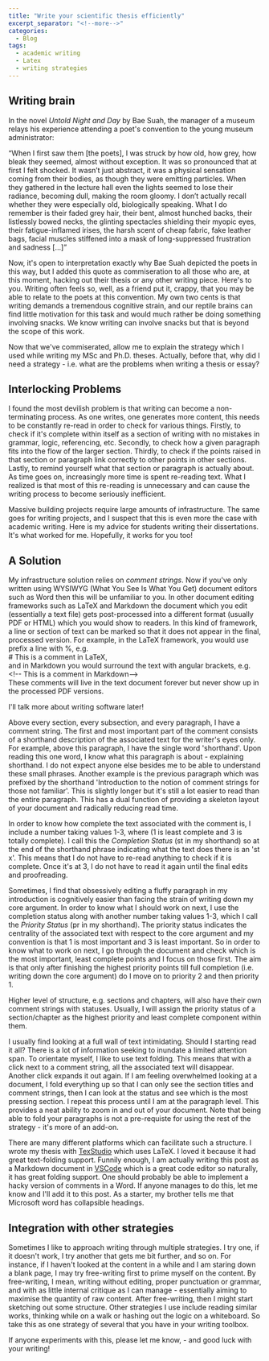 ```yaml
---
title: "Write your scientific thesis efficiently"
excerpt_separator: "<!--more-->"
categories:
  - Blog
tags:
  - academic writing
  - Latex
  - writing strategies
---
```


## Writing brain <!--section: Introduction st 3 pr 2 -->
In the novel *Untold Night and Day* by Bae Suah, the manager of a museum relays his experience attending a poet's convention to the young museum administrator: 

“When I first saw them [the poets], I was struck by how old, how grey, how bleak they seemed, almost without exception. It was so pronounced that at first I felt shocked. It wasn’t just abstract, it was a physical sensation coming from their bodies, as though they were emitting particles. When they gathered in the lecture hall even the lights seemed to lose their radiance, becoming dull, making the room gloomy. I don’t actually recall whether they were especially old, biologically speaking. What I do remember is their faded grey hair, their bent, almost hunched backs, their listlessly bowed necks, the glinting spectacles shielding their myopic eyes, their fatigue-inflamed irises, the harsh scent of cheap fabric, fake leather bags, facial muscles stiffened into a mask of long-suppressed frustration and sadness [...]”

<!-- Commiseration st 3 pr 2-->
Now, it's open to interpretation exactly why Bae Suah depicted the poets in this way, but I added this quote as commiseration to all those who are, at this moment, hacking out their thesis or any other writing piece. Here's to you. Writing often feels so, well, as a friend put it, crappy, that you may be able to relate to the poets at this convention. My own two cents is that writing demands a tremendous cognitive strain, and our reptile brains can find little motivation for this task and would much rather be doing something involving snacks. We know writing can involve snacks but that is beyond the scope of this work.

<!-- What's the problem segway? st 3 pr 3 -->
Now that we've commiserated, allow me to explain the strategy which I used while writing my MSc and Ph.D. theses. Actually, before that, why did I need a strategy - i.e. what are the problems when writing a thesis or essay?

## Interlocking Problems <!--section: Description of problem st 1 pr 1 -->

<!--Non-terminating writing Intro: Long parse & edit times, Excessive checking for completion, writing fluff before meat, Culminates in frustration st 3 pr 1-->
I found the most devilish problem is that writing can become a non-terminating process. As one writes, one generates more content, this needs to be constantly re-read in order to check for various things. Firstly, to check if it's complete  within itself as a section of writing with no mistakes in grammar, logic, referencing, etc. Secondly, to check how a given paragraph fits into the flow of the larger section. Thirdly, to check if the points raised in that section or paragraph link correctly to other points in other sections. Lastly, to remind yourself what that section or paragraph is actually about. As time goes on, increasingly more time is spent re-reading text. What I realized is that most of this re-reading is unnecessary and can cause the writing process to become seriously inefficient. 

<!--Large projects need infrastructure..a segway to solution st 3 pr 2 -->
Massive building projects require large amounts of infrastructure. The same goes for writing projects, and I suspect that this is even more the case with academic writing. Here is my advice for students writing their dissertations. It's what worked for me. Hopefully, it works for you too!

## A Solution <!--section: Solution st 1 pr 1 -->
<!-- Introduction to the notion of comment strings for those not familiar. st 3 pr 1 -->
My infrastructure solution relies on *comment strings*. Now if you've only written using WYSIWYG (What You See Is What You Get) document editors such as Word then this will be unfamiliar to you. In other document editing frameworks such as LaTeX and Markdown the document which you edit (essentially a text file) gets post-processed into a different format (usually PDF or HTML) which you would show to readers. In this kind of framework, a line or section of text can be marked so that it does not appear in the final, processed version.
For example, in the LaTeX framework, you would use prefix a line with %, e.g.  <br> 
\# This is a comment in LaTeX,<br> 
and in Markdown you would surround the text with angular brackets, e.g. <br> 
\<\!-- This is a comment in Markdown\--> <br> 
These comments will live in the text document forever but never show up in the processed PDF versions.

I'll talk more about writing software later!

<!-- Shorthand pr 1 st 3-->
Above every section, every subsection, and every paragraph, I have a comment string. The first and most important part of the comment consists of a shorthand description of the associated text for the writer's eyes only. For example, above this paragraph, I have the single word 'shorthand'. Upon reading this one word, I know what this paragraph is about - explaining shorthand. I do not expect anyone else besides me to be able to understand these small phrases. Another example is the previous paragraph which was prefixed by the shorthand 'Introduction to the notion of comment strings for those not familiar'. This is slightly longer but it's still a lot easier to read than the entire paragraph. This has a dual function of providing a skeleton layout of your document and radically reducing read time. 

<!-- Completion Status pr 1 st 3-->
In order to know how complete the text associated with the comment is, I include a number taking values 1-3, where (1 is least complete and 3 is totally complete). I call this the *Completion Status* (st in my shorthand) so at the end of the shorthand phrase indicating what the text does there is an 'st x'. This means that I do not have to re-read anything to check if it is complete. Once it's at 3, I do not have to read it again until the final edits and proofreading. 

<!-- Priority Status pr 1 st 3-->
Sometimes, I find that obsessively editing a fluffy paragraph in my introduction is cognitively easier than facing the strain of writing down my core argument. In order to know what I should work on next, I use the completion status along with another number taking values 1-3, which I call the *Priority Status* (pr in my shorthand). The priority status indicates the centrality of the associated text with respect to the core argument and my convention is that 1 is most important and 3 is least important. So in order to know what to work on next, I go through the document and check which is the most important, least complete points and I focus on those first. The aim is that only after finishing the highest priority points till full completion (i.e. writing down the core argument) do I move on to priority 2 and then priority 1.

<!--  Status Hierarchy pr 1 st 3-->
Higher level of structure, e.g. sections and chapters, will also have their own comment strings with statuses. Usually, I will assign the priority status of a section/chapter as the highest priority and least complete component within them.

<!-- Folding pr 1 st 3-->
I usually find looking at a full wall of text intimidating. Should I starting read it all? There is a lot of information seeking to inundate a limited attention span. To orientate myself, I like to use text folding. This means that with a click next to a comment string, all the associated text will disappear. Another click expands it out again. If I am feeling overwhelmed looking at a document, I fold everything up so that I can only see the section titles and comment strings, then I can look at the status and see which is the most pressing section. I repeat this process until I am at the paragraph level. This provides a neat ability to zoom in and out of your document. Note that being able to fold your paragraphs is not a pre-requiste for using the rest of the strategy - it's more of an add-on.


<!--Platforms pr 2 st 3 -->
There are many different platforms which can facilitate such a structure. I wrote my thesis with [TexStudio](https://www.texstudio.org) which uses LaTeX. I loved it because it had great text-folding support. Funnily enough, I am actually writing this post as a Markdown document in [VSCode](https://code.visualstudio.com) which is a great code editor so naturally, it has great folding support. 
One should probably be able to implement a hacky version of comments in a Word. If anyone manages to do this, let me know and I'll add it to this post. As a starter, my brother tells me that Microsoft word has collapsible headings.

 
## Integration with other strategies <!--section: Notes st 3 pr 2 -->

Sometimes I like to approach writing through multiple strategies. I try one, if it doesn't work, I try another that gets me bit further, and so on. For instance, if I haven't looked at the content in a while and I am staring down a blank page, I may try free-writing first to prime myself on the content. By free-writing, I mean, writing without editing, proper punctuation or grammar, and with as little internal critique as I can manage - essentially aiming to maximise the quantity of raw content. After free-writing, then I might start sketching out some structure. Other strategies I use include reading similar works, thinking while on a walk or hashing out the logic on a whiteboard. So take this as one strategy of several that you have in your writing toolbox.

 If anyone experiments with this, please let me know, - and good luck with your writing!